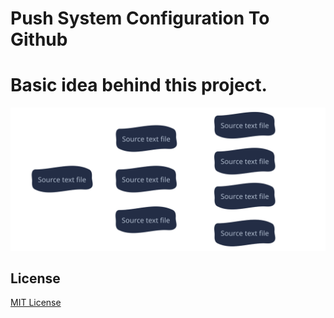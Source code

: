 <h1>
    Push System Configuration To Github
</h1>

<h1>
    Basic idea behind this project.
</h1>

<a href="">
    <img src="img/Idea_diagram.svg" alt="">
</a>

<h2>License</h2>
<a href="./LICENSE">MIT License</a>